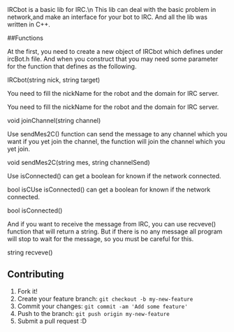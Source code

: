 <snippet>
<content><!
# ${IRCBOT}

IRCbot is a basic lib for IRC.\n
This lib can deal with the basic problem in network,and make an interface for your bot to IRC.
And all the lib was written in C++.

##Functions

At the first, you need to create a new object of IRCbot which defines under ircBot.h file.
And when you construct that you may need some parameter for the function that defines as the following.

IRCbot(string nick, string target)

You need to fill the nickName for the robot and the domain for IRC server.

You need to fill the nickName for the robot and the domain for IRC server.

void joinChannel(string channel)

Use sendMes2C() function can send the message to any channel which you want if you yet join the channel, the function will join the channel which you yet join.

void sendMes2C(string mes, string channelSend)

Use isConnected() can get a boolean for known if the network connected.

bool isCUse isConnected() can get a boolean for known if the network connected.

bool isConnected()


And if you want to receive the message from IRC, you can use recveve() function that will return a string.
But if there is no any message all program will stop to wait for the message, so you must be careful for this.

string recveve()

## Contributing
1. Fork it!
2. Create your feature branch: `git checkout -b my-new-feature`
3. Commit your changes: `git commit -am 'Add some feature'`
4. Push to the branch: `git push origin my-new-feature`
5. Submit a pull request :D


